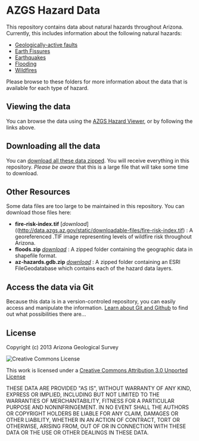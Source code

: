 # AZGS Hazard Data
This repository contains data about natural hazards throughout Arizona. Currently, this includes information about the following natural hazards:

- [Geologically-active faults](https://github.com/azgs/hazard-data/blob/master/activefaults/)
- [Earth Fissures](https://github.com/azgs/hazard-data/blob/master/earthfissures/)
- [Earthquakes](https://github.com/azgs/hazard-data/blob/master/earthquakes/)
- [Flooding](https://github.com/azgs/hazard-data/blob/master/floods/)
- [Wildfires](https://github.com/azgs/hazard-data/blob/master/wildfires/)

Please browse to these folders for more information about the data that is available for each type of hazard.

## Viewing the data

You can browse the data using the [AZGS Hazard Viewer](http://data.usgin.org/hazard-viewer/), or by following the links above.

## Downloading all the data

You can [download all these data zipped](https://github.com/azgs/hazard-data/archive/master.zip). You will receive everything in this repository. _Please be aware_ that this is a large file that will take some time to download.

## Other Resources

Some data files are too large to be maintained in this repository. You can download those files here:

- __fire-risk-index.tif__ [_download_]((http://data.azgs.az.gov/static/downloadable-files/fire-risk-index.tif) : A georeferenced .TIF image representing levels of wildfire risk throughout Arizona.
- __floods.zip__ [_download_](http://data.azgs.az.gov/static/downloadable-files/floods.zip) : A zipped folder containing the geographic data in shapefile format.
- __az-hazards.gdb.zip__ [_download_](http://data.azgs.az.gov/static/downloadable-files/az-hazards.gdb.zip) : A zipped folder containing an ESRI FileGeodatabase which contains each of the hazard data layers.

## Access the data via Git
Because this data is in a version-controled repository, you can easily access and manipulate the information. [Learn about Git and Github](http://teach.github.com/) to find out what possibilities there are...

## License
Copyright (c) 2013 Arizona Geological Survey

![Creative Commons License](http://i.creativecommons.org/l/by/3.0/88x31.png)

This work is licensed under a [Creative Commons Attribution 3.0 Unported License](http://creativecommons.org/licenses/by/3.0/deed.en_US)

THESE DATA ARE PROVIDED "AS IS", WITHOUT WARRANTY OF ANY KIND, EXPRESS OR
IMPLIED, INCLUDING BUT NOT LIMITED TO THE WARRANTIES OF MERCHANTABILITY,
FITNESS FOR A PARTICULAR PURPOSE AND NONINFRINGEMENT. IN NO EVENT SHALL THE
AUTHORS OR COPYRIGHT HOLDERS BE LIABLE FOR ANY CLAIM, DAMAGES OR OTHER
LIABILITY, WHETHER IN AN ACTION OF CONTRACT, TORT OR OTHERWISE, ARISING FROM,
OUT OF OR IN CONNECTION WITH THESE DATA OR THE USE OR OTHER DEALINGS IN
THESE DATA.